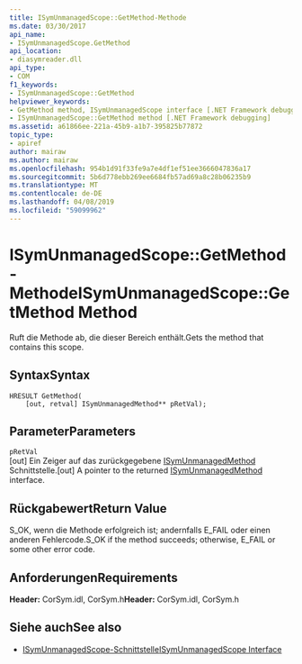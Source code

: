 ```yaml
---
title: ISymUnmanagedScope::GetMethod-Methode
ms.date: 03/30/2017
api_name:
- ISymUnmanagedScope.GetMethod
api_location:
- diasymreader.dll
api_type:
- COM
f1_keywords:
- ISymUnmanagedScope::GetMethod
helpviewer_keywords:
- GetMethod method, ISymUnmanagedScope interface [.NET Framework debugging]
- ISymUnmanagedScope::GetMethod method [.NET Framework debugging]
ms.assetid: a61866ee-221a-45b9-a1b7-395825b77872
topic_type:
- apiref
author: mairaw
ms.author: mairaw
ms.openlocfilehash: 954b1d91f33fe9a7e4df1ef51ee3666047836a17
ms.sourcegitcommit: 5b6d778ebb269ee6684fb57ad69a8c28b06235b9
ms.translationtype: MT
ms.contentlocale: de-DE
ms.lasthandoff: 04/08/2019
ms.locfileid: "59099962"
---
```

# <a name="isymunmanagedscopegetmethod-method"></a><span data-ttu-id="fb2d8-102">ISymUnmanagedScope::GetMethod-Methode</span><span class="sxs-lookup"><span data-stu-id="fb2d8-102">ISymUnmanagedScope::GetMethod Method</span></span>
<span data-ttu-id="fb2d8-103">Ruft die Methode ab, die dieser Bereich enthält.</span><span class="sxs-lookup"><span data-stu-id="fb2d8-103">Gets the method that contains this scope.</span></span>  
  
## <a name="syntax"></a><span data-ttu-id="fb2d8-104">Syntax</span><span class="sxs-lookup"><span data-stu-id="fb2d8-104">Syntax</span></span>  
  
```  
HRESULT GetMethod(  
    [out, retval] ISymUnmanagedMethod** pRetVal);  
```  
  
## <a name="parameters"></a><span data-ttu-id="fb2d8-105">Parameter</span><span class="sxs-lookup"><span data-stu-id="fb2d8-105">Parameters</span></span>  
 `pRetVal`  
 <span data-ttu-id="fb2d8-106">[out] Ein Zeiger auf das zurückgegebene [ISymUnmanagedMethod](../../../../docs/framework/unmanaged-api/diagnostics/isymunmanagedmethod-interface.md) Schnittstelle.</span><span class="sxs-lookup"><span data-stu-id="fb2d8-106">[out] A pointer to the returned [ISymUnmanagedMethod](../../../../docs/framework/unmanaged-api/diagnostics/isymunmanagedmethod-interface.md) interface.</span></span>  
  
## <a name="return-value"></a><span data-ttu-id="fb2d8-107">Rückgabewert</span><span class="sxs-lookup"><span data-stu-id="fb2d8-107">Return Value</span></span>  
 <span data-ttu-id="fb2d8-108">S_OK, wenn die Methode erfolgreich ist; andernfalls E_FAIL oder einen anderen Fehlercode.</span><span class="sxs-lookup"><span data-stu-id="fb2d8-108">S_OK if the method succeeds; otherwise, E_FAIL or some other error code.</span></span>  
  
## <a name="requirements"></a><span data-ttu-id="fb2d8-109">Anforderungen</span><span class="sxs-lookup"><span data-stu-id="fb2d8-109">Requirements</span></span>  
 <span data-ttu-id="fb2d8-110">**Header:** CorSym.idl, CorSym.h</span><span class="sxs-lookup"><span data-stu-id="fb2d8-110">**Header:** CorSym.idl, CorSym.h</span></span>  
  
## <a name="see-also"></a><span data-ttu-id="fb2d8-111">Siehe auch</span><span class="sxs-lookup"><span data-stu-id="fb2d8-111">See also</span></span>

- [<span data-ttu-id="fb2d8-112">ISymUnmanagedScope-Schnittstelle</span><span class="sxs-lookup"><span data-stu-id="fb2d8-112">ISymUnmanagedScope Interface</span></span>](../../../../docs/framework/unmanaged-api/diagnostics/isymunmanagedscope-interface.md)
